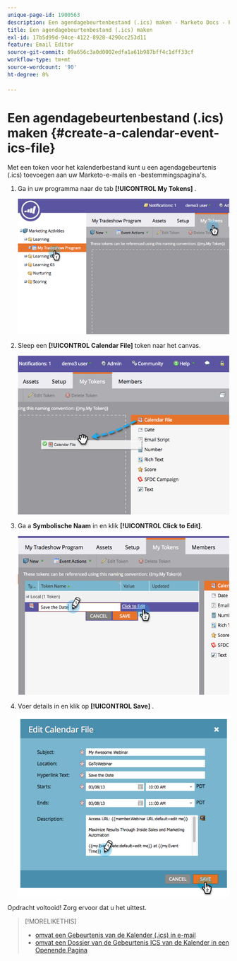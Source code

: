```yaml
---
unique-page-id: 1900563
description: Een agendagebeurtenbestand (.ics) maken - Marketo Docs - Productdocumentatie
title: Een agendagebeurtenbestand (.ics) maken
exl-id: 17b5d99d-94ce-4122-8928-4290cc253d11
feature: Email Editor
source-git-commit: 09a656c3a0d0002edfa1a61b987bff4c1dff33cf
workflow-type: tm+mt
source-wordcount: '90'
ht-degree: 0%

---
```


# Een agendagebeurtenbestand (.ics) maken {#create-a-calendar-event-ics-file}

Met een token voor het kalenderbestand kunt u een agendagebeurtenis (.ics) toevoegen aan uw Marketo-e-mails en -bestemmingspagina&#39;s.

1. Ga in uw programma naar de tab **[!UICONTROL My Tokens]** .

   ![](assets/image2014-9-11-15-3a33-3a27.png)

1. Sleep een **[!UICONTROL Calendar File]** token naar het canvas.

   ![](assets/image2014-9-11-15-3a34-3a0.png)

1. Ga a **Symbolische Naam** in en klik **[!UICONTROL Click to Edit]**.

   ![](assets/image2014-9-11-15-3a34-3a10.png)

1. Voer details in en klik op **[!UICONTROL Save]** .

   ![](assets/image2014-9-11-15-3a34-3a16.png)

Opdracht voltooid! Zorg ervoor dat u het uittest.

>[!MORELIKETHIS]
>
>* [ omvat een Gebeurtenis van de Kalender (.ics) in e-mail ](/help/marketo/product-docs/email-marketing/general/functions-in-the-editor/include-a-calendar-event-ics-in-an-email.md)
>* [ omvat een Dossier van de Gebeurtenis ICS van de Kalender in een Openende Pagina ](/help/marketo/product-docs/demand-generation/landing-pages/personalizing-landing-pages/include-a-calendar-event-ics-file-in-a-landing-page.md)
